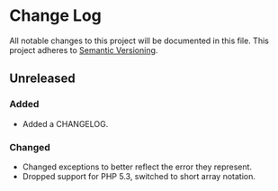 # Change Log
All notable changes to this project will be documented in this file.
This project adheres to [Semantic Versioning](http://semver.org/).

## Unreleased

### Added
- Added a CHANGELOG.

### Changed
- Changed exceptions to better reflect the error they represent.
- Dropped support for PHP 5.3, switched to short array notation.
